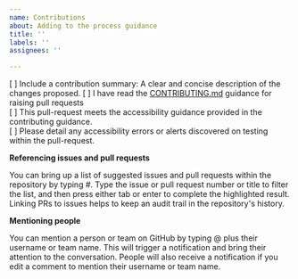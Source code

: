 ```yaml
---
name: Contributions
about: Adding to the process guidance
title: ''
labels: ''
assignees: ''

---
```


[ ] Include a contribution summary: A clear and concise description of the changes
proposed.
[ ] I have read the [CONTRIBUTING.md](../../CONTRIBUTING.md) guidance for raising pull
requests  
[ ] This pull-request meets the accessibility guidance provided in the contributing
guidance.  
[ ] Please detail any accessibility errors or alerts discovered on testing within the
pull-request.

**Referencing issues and pull requests**

You can bring up a list of suggested issues and pull requests within the repository by
typing #. Type the issue or pull request number or title to filter the list, and then
press either tab or enter to complete the highlighted result. Linking PRs to issues
helps to keep an audit trail in the repository's history.

**Mentioning people**

You can mention a person or team on GitHub by typing @ plus their username or team name.
This will trigger a notification and bring their attention to the conversation. People
will also receive a notification if you edit a comment to mention their username or team
name.
